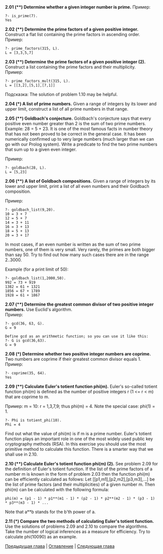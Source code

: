 **2.01 (\*\*) Determine whether a given integer number is prime.**
Пример:  

    ?- is_prime(7).
    Yes

**2.02 (\*\*) Determine the prime factors of a given positive integer.**
Construct a flat list containing the prime factors in ascending order.
Пример:  

    ?- prime_factors(315, L).
    L = [3,3,5,7]

**2.03 (\*\*) Determine the prime factors of a given positive integer (2).**
Construct a list containing the prime factors and their multiplicity.  
Пример:  

    ?- prime_factors_mult(315, L).
    L = [[3,2],[5,1],[7,1]]

Подсказка: The solution of problem 1.10 may be helpful.

**2.04 (\*) A list of prime numbers.**
Given a range of integers by its lower and upper limit, construct a list of all prime numbers in that range.

**2.05 (\*\*) Goldbach's conjecture.**
Goldbach's conjecture says that every positive even number greater than 2 is the sum of two prime numbers. Example: 28 = 5 + 23. It is one of the most famous facts in number theory that has not been proved to be correct in the general case. It has been numerically confirmed up to very large numbers (much larger than we can go with our Prolog system). Write a predicate to find the two prime numbers that sum up to a given even integer.

Пример:  

    ?- goldbach(28, L).
    L = [5,23]

**2.06 (\*\*) A list of Goldbach compositions.**
Given a range of integers by its lower and upper limit, print a list of all even numbers and their Goldbach composition.

Пример:  

    ?- goldbach_list(9,20).
    10 = 3 + 7
    12 = 5 + 7
    14 = 3 + 11
    16 = 3 + 13
    18 = 5 + 13
    20 = 3 + 17

In most cases, if an even number is written as the sum of two prime numbers, one of them is very small. Very rarely, the primes are both bigger than say 50. Try to find out how many such cases there are in the range 2..3000.

Example (for a print limit of 50):

    ?- goldbach_list(1,2000,50).
    992 = 73 + 919
    1382 = 61 + 1321
    1856 = 67 + 1789
    1928 = 61 + 1867

**2.07 (\*\*) Determine the greatest common divisor of two positive integer numbers.**
Use Euclid's algorithm.  
Пример:

    ?- gcd(36, 63, G).
    G = 9

    Define gcd as an arithmetic function; so you can use it like this:
    ?- G is gcd(36,63).
    G = 9

**2.08 (\*) Determine whether two positive integer numbers are coprime.**
    Two numbers are coprime if their greatest common divisor equals 1.
Пример:  

    ?- coprime(35, 64).
    Yes

**2.09 (\*\*) Calculate Euler's totient function phi(m).**
Euler's so-called totient function phi(m) is defined as the number of positive integers r (1 <= r < m) that are coprime to m.

Пример: m = 10: r = 1,3,7,9; thus phi(m) = 4. Note the special case: phi(1) = 1.

    ?- Phi is totient_phi(10).
    Phi = 4

Find out what the value of phi(m) is if m is a prime number. 
Euler's totient function plays an important role in one of the most widely used public key cryptography methods (RSA). 
In this exercise you should use the most primitive method to calculate this function. 
There is a smarter way that we shall use in 2.10.

**2.10 (\*\*) Calculate Euler's totient function phi(m) (2).**
See problem 2.09 for the definition of Euler's totient function. 
If the list of the prime factors of a number m is known in the form of problem 2.03 
then the function phi(m) can be efficiently calculated as follows: 
Let [[p1,m1],[p2,m2],[p3,m3],...] be the list of prime factors (and their multiplicities) of a given number m. 
Then phi(m) can be calculated with the following formula:

    phi(m) = (p1 - 1) * p1**(m1 - 1) * (p2 - 1) * p2**(m2 - 1) * (p3 - 1) * p3**(m3 - 1) * ...

Note that a\*\*b stands for the b'th power of a.

**2.11 (\*) Compare the two methods of calculating Euler's totient function.**
Use the solutions of problems 2.09 and 2.10 to compare the algorithms. 
Take the number of logical inferences as a measure for efficiency. 
Try to calculate phi(10090) as an example.  

[Предыдущая глава](lists.md) | [Оглавление](README.md) | [Следующая глава](logic.md)
